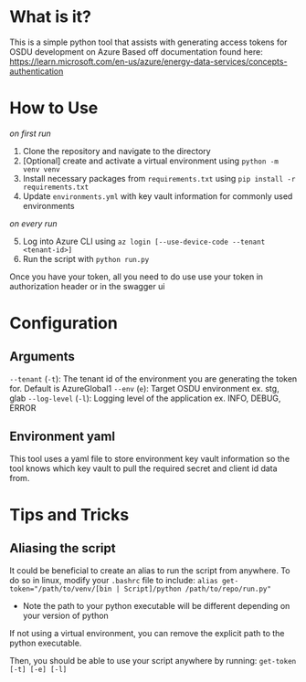 # What is it?

This is a simple python tool that assists with generating access tokens for OSDU development on Azure
Based off documentation found here:
https://learn.microsoft.com/en-us/azure/energy-data-services/concepts-authentication

# How to Use

*on first run*

1. Clone the repository and navigate to the directory
2. [Optional] create and activate a virtual environment using `python -m venv venv`
3. Install necessary packages from `requirements.txt` using `pip install -r requirements.txt`
4. Update `environments.yml` with key vault information for commonly used environments

*on every run*

5. Log into Azure CLI using `az login [--use-device-code --tenant <tenant-id>]`
6. Run the script with `python run.py`

Once you have your token, all you need to do use use your token in authorization header or in the swagger ui

# Configuration

## Arguments

`--tenant` (`-t`): The tenant id of the environment you are generating the token for. Default is AzureGlobal1
`--env` (`e`): Target OSDU environment ex. stg, glab
`--log-level` (`-l`): Logging level of the application ex. INFO, DEBUG, ERROR

## Environment yaml

This tool uses a yaml file to store environment key vault information so the tool knows which key vault to pull the required secret and client id data from.

# Tips and Tricks

## Aliasing the script

It could be beneficial to create an alias to run the script from anywhere.
To do so in linux, modify your `.bashrc` file to include:
`alias get-token="/path/to/venv/[bin | Script]/python /path/to/repo/run.py"`

* Note the path to your python executable will be different depending on your version of python

If not using a virtual environment, you can remove the explicit path to the python executable.

Then, you should be able to use your script anywhere by running:
`get-token [-t] [-e] [-l]`

